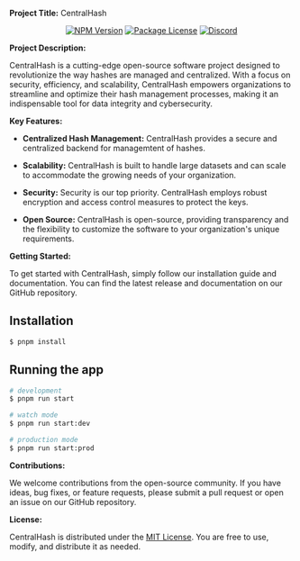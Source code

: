 **Project Title:** CentralHash

<p align="center">
<a href="https://www.npmjs.com/~nestjscore" target="_blank"><img src="https://img.shields.io/npm/v/@nestjs/core.svg" alt="NPM Version"/></a>
<a href="https://www.npmjs.com/~nestjscore" target="_blank"><img src="https://img.shields.io/npm/l/@nestjs/core.svg" alt="Package License"/></a>
<a href="https://discord.com" target="_blank"><img src="https://img.shields.io/badge/discord-online-brightgreen.svg" alt="Discord"/></a>
</p>

**Project Description:**

CentralHash is a cutting-edge open-source software project designed to revolutionize the way hashes are managed and centralized. With a focus on security, efficiency, and scalability, CentralHash empowers organizations to streamline and optimize their hash management processes, making it an indispensable tool for data integrity and cybersecurity.

**Key Features:**

- **Centralized Hash Management:** CentralHash provides a secure and centralized backend for managemtent of hashes.

- **Scalability:** CentralHash is built to handle large datasets and can scale to accommodate the growing needs of your organization.

- **Security:** Security is our top priority. CentralHash employs robust encryption and access control measures to protect the keys.

- **Open Source:** CentralHash is open-source, providing transparency and the flexibility to customize the software to your organization's unique requirements.


**Getting Started:**

To get started with CentralHash, simply follow our installation guide and documentation. You can find the latest release and documentation on our GitHub repository.

## Installation

```bash
$ pnpm install
```

## Running the app

```bash
# development
$ pnpm run start

# watch mode
$ pnpm run start:dev

# production mode
$ pnpm run start:prod
```

**Contributions:**

We welcome contributions from the open-source community. If you have ideas, bug fixes, or feature requests, please submit a pull request or open an issue on our GitHub repository.

**License:**

CentralHash is distributed under the [MIT License](https://opensource.org/licenses/MIT). You are free to use, modify, and distribute it as needed.


